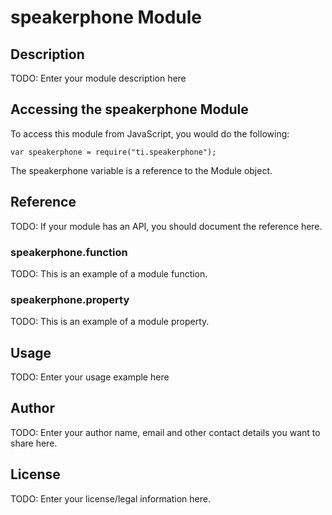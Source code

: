 # speakerphone Module

## Description

TODO: Enter your module description here

## Accessing the speakerphone Module

To access this module from JavaScript, you would do the following:

    var speakerphone = require("ti.speakerphone");

The speakerphone variable is a reference to the Module object.

## Reference

TODO: If your module has an API, you should document
the reference here.

### speakerphone.function

TODO: This is an example of a module function.

### speakerphone.property

TODO: This is an example of a module property.

## Usage

TODO: Enter your usage example here

## Author

TODO: Enter your author name, email and other contact
details you want to share here.

## License

TODO: Enter your license/legal information here.
